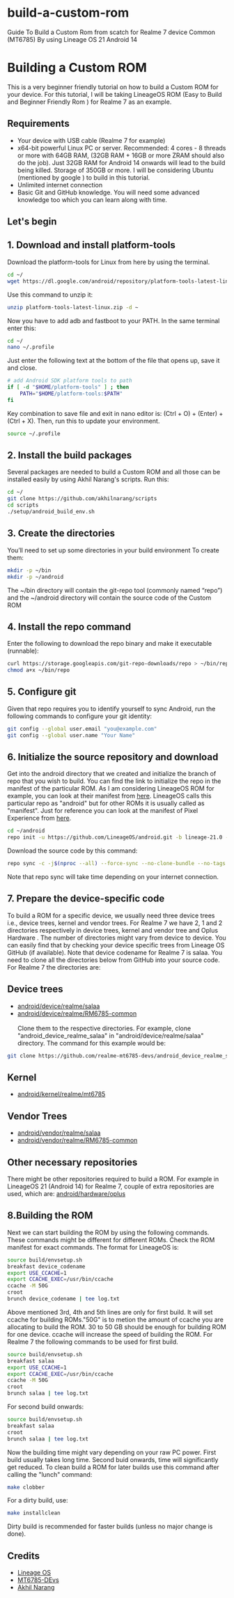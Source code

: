 # build-a-custom-rom
Guide To Build a Custom Rom from scatch for Realme 7 device Common (MT6785) By using Lineage OS 21 Android 14


# Building a Custom ROM

This is a very beginner friendly tutorial on how to build a Custom ROM for your device. For this tutorial, I will be taking LineageOS ROM (Easy to Build and Beginner Friendly Rom ) for Realme 7  as an example.
## Requirements

- Your device with USB cable (Realme 7 for example)
- x64-bit powerful Linux PC or server. Recommended: 4 cores - 8 threads or more with 64GB RAM, (32GB RAM + 16GB or more ZRAM should also do the job). Just 32GB RAM for Android 14 onwards will lead to the build being killed. Storage of 350GB or more. I will be considering Ubuntu (mentioned by google ) to build in this tutorial.
- Unlimited internet connection
- Basic Git and GitHub knowledge. You will need some advanced knowledge too which you can learn along with time.

## Let's begin
## 1. Download and install platform-tools

Download the platform-tools for Linux from here by using the terminal.
```bash
cd ~/
wget https://dl.google.com/android/repository/platform-tools-latest-linux.zip
```
Use this command to unzip it:
```bash
unzip platform-tools-latest-linux.zip -d ~
```
Now you have to add adb and fastboot to your PATH. In the same terminal enter this:
```bash
cd ~/
nano ~/.profile
```
Just enter the following text at the bottom of the file that opens up, save it and close.
```bash
# add Android SDK platform tools to path
if [ -d "$HOME/platform-tools" ] ; then
    PATH="$HOME/platform-tools:$PATH"
fi
```
Key combination to save file and exit in nano editor is: (Ctrl + O) + (Enter) + (Ctrl + X). 
Then, run this to update your environment.
```bash
source ~/.profile
```
## 2. Install the build packages
Several packages are needed to build a Custom ROM and all those can be installed easily by using Akhil Narang's scripts. Run this:
```bash
cd ~/
git clone https://github.com/akhilnarang/scripts
cd scripts
./setup/android_build_env.sh
```
## 3. Create the directories
You’ll need to set up some directories in your build environment
To create them:
```bash
mkdir -p ~/bin
mkdir -p ~/android
```
The ~/bin directory will contain the git-repo tool (commonly named “repo”) and the ~/android directory will contain the source code of the Custom ROM


## 4. Install the repo command
Enter the following to download the repo binary and make it executable (runnable):
```bash
curl https://storage.googleapis.com/git-repo-downloads/repo > ~/bin/repo
chmod a+x ~/bin/repo
```
## 5. Configure git
Given that repo requires you to identify yourself to sync Android, run the following commands to configure your git identity:
```bash
git config --global user.email "you@example.com"
git config --global user.name "Your Name"
```
## 6. Initialize the source repository and download
Get into the android directory that we created and initialize the branch of repo that you wish to build. You can find the link to initialize the repo in the manifest of the particular ROM. As I am considering LineageOS ROM for example, you can look at their manifest from [here](https://github.com/LineageOS/android/tree/lineage-21.0). LineageOS calls this particular repo as "android" but for other ROMs it is usually called as "manifest". Just for reference you can look at the manifest of Pixel Experience from [here](https://github.com/PixelExperience/manifest).
```bash
cd ~/android
repo init -u https://github.com/LineageOS/android.git -b lineage-21.0 --git-lfs
```
Download the source code by this command:
```bash
repo sync -c -j$(nproc --all) --force-sync --no-clone-bundle --no-tags
```
Note that repo sync will take time depending on your internet connection.

## 7. Prepare the device-specific code
To build a ROM for a specific device, we usually need three device trees i.e., device trees, kernel and vendor trees. 
For Realme  7 we have 2, 1 and 2 directories respectively in device trees, kernel and vendor tree and Oplus Hardware . The number of directories might vary from device to device. You can easily find that by checking your device specific trees from Lineage OS GitHub (if available). Note that device codename for Realme 7 is salaa.  You need to clone all the directories below from GitHub into your source code. For Realme  7 the directories are:
## Device trees
- [android/device/realme/salaa](https://github.com/realme-mt6785-devs/android_device_realme_salaa.git)
- [android/device/realme/RM6785-common](https://github.com/realme-mt6785-devs/android_device_realme_RM6785-common.git) <br /> <br />
Clone them to the respective directories. For example, clone "android_device_realme_salaa" in "android/device/realme/salaa" directory. The command for this example would be:
```bash
git clone https://github.com/realme-mt6785-devs/android_device_realme_salaa.git android/device/realme/salaa
```

## Kernel
- [android/kernel/realme/mt6785](https://github.com/realme-mt6785-devs/android_kernel_realme_mt6785.git)
## Vendor Trees
- [android/vendor/realme/salaa](https://github.com/realme-mt6785-devs/android_vendor_realme_salaa.git)
- [android/vendor/realme/RM6785-common](https://github.com/realme-mt6785-devs/proprietary_vendor_realme_RM6785-common.git)
## Other necessary repositories
There might be other repositories required to build a ROM. For example in LineageOS 21 (Android 14) for Realme 7, couple of extra repositories are used, which are: [android/hardware/oplus](https://github.com/LineageOS/android_hardware_oplus.git) 
## 8.Building the ROM
Next we can start building the ROM by using the following commands. These commands might be different for different ROMs. Check the ROM manifest for exact commands.
The format for LineageOS is:
```bash
source build/envsetup.sh
breakfast device_codename
export USE_CCACHE=1
export CCACHE_EXEC=/usr/bin/ccache
ccache -M 50G
croot
brunch device_codename | tee log.txt
```
Above mentioned 3rd, 4th and 5th lines are only for first build. It will set ccache for building ROMs."50G" is to metion the amount of ccache you are allocating to build the ROM. 30 to 50 GB should be enough for building ROM for one device. ccache will increase the speed of building the ROM.
For Realme  7 the following commands to be used for first build.
```bash
source build/envsetup.sh
breakfast salaa
export USE_CCACHE=1
export CCACHE_EXEC=/usr/bin/ccache
ccache -M 50G
croot
brunch salaa | tee log.txt
```
For second build onwards:
```bash
source build/envsetup.sh
breakfast salaa
croot
brunch salaa | tee log.txt
```
Now the building time might vary depending on your raw PC power. First build usually takes long time. Second buid onwards, time will significantly get reduced. To clean build a ROM for later builds use this command after calling the "lunch" command:
```bash
make clobber
```
For a dirty build, use:
```bash
make installclean
```
Dirty build is recommended for faster builds (unless no major change is done).

## Credits
- [Lineage OS](https://github.com/LineageOS)
- [MT6785-DEvs](https://github.com/realme-mt6785-devs)
- [Akhil Narang](https://github.com/akhilnarang)
